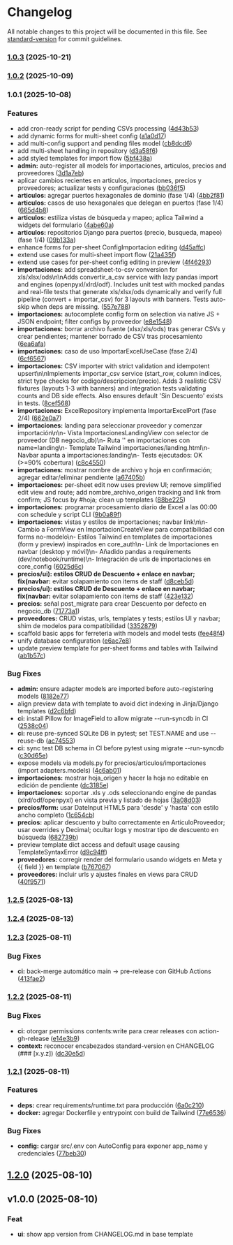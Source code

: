 # Changelog

All notable changes to this project will be documented in this file. See [standard-version](https://github.com/conventional-changelog/standard-version) for commit guidelines.

### [1.0.3](https://github.com/DarkyDieLJob/GestionFerreteria/compare/v1.0.2...v1.0.3) (2025-10-21)

### [1.0.2](https://github.com/DarkyDieLJob/GestionFerreteria/compare/v1.0.1...v1.0.2) (2025-10-09)

### 1.0.1 (2025-10-08)


### Features

* add cron-ready script for pending CSVs processing ([4d43b53](https://github.com/DarkyDieLJob/GestionFerreteria/commit/4d43b5339c2172f0a868816b87ededb2e4541036))
* add dynamic forms for multi-sheet config ([a1a0d17](https://github.com/DarkyDieLJob/GestionFerreteria/commit/a1a0d17b30e5106c17b21d0317b9fe859b598889))
* add multi-config support and pending files model ([cb8dcd6](https://github.com/DarkyDieLJob/GestionFerreteria/commit/cb8dcd60b0a19284d40d2b5bc18690b81b6b08f1))
* add multi-sheet handling in repository ([d3a58f6](https://github.com/DarkyDieLJob/GestionFerreteria/commit/d3a58f6b94cea545f88f22f64f866ad58f21dede))
* add styled templates for import flow ([5bf438a](https://github.com/DarkyDieLJob/GestionFerreteria/commit/5bf438aa99de49a208c25b3754bc300b1d5c438f))
* **admin:** auto-register all models for importaciones, articulos, precios and proveedores ([3d1a7eb](https://github.com/DarkyDieLJob/GestionFerreteria/commit/3d1a7eb03a5592e1471faecefa42f2fa18f328e4))
* aplicar cambios recientes en articulos, importaciones, precios y proveedores; actualizar tests y configuraciones ([bb036f5](https://github.com/DarkyDieLJob/GestionFerreteria/commit/bb036f5793088cce6e3ef48a3d19ecd44f589d31))
* **articulos:** agregar puertos hexagonales de dominio (fase 1/4) ([4bb2f81](https://github.com/DarkyDieLJob/GestionFerreteria/commit/4bb2f816b1c843e0aca6c03864231c4f696a6563))
* **articulos:** casos de uso hexagonales que delegan en puertos (fase 1/4) ([665d4b8](https://github.com/DarkyDieLJob/GestionFerreteria/commit/665d4b8a0e8e1fe97678420011b8341da76fb5a8))
* **articulos:** estiliza vistas de búsqueda y mapeo; aplica Tailwind a widgets del formulario ([4abe60a](https://github.com/DarkyDieLJob/GestionFerreteria/commit/4abe60aa8f7452593e261b852ab1909d9604a6f7))
* **articulos:** repositorios Django para puertos (precio, busqueda, mapeo) (fase 1/4) ([09b133a](https://github.com/DarkyDieLJob/GestionFerreteria/commit/09b133afdb5b210796fccb08e2a0d9786f108600))
* enhance forms for per-sheet ConfigImportacion editing ([d45affc](https://github.com/DarkyDieLJob/GestionFerreteria/commit/d45affc1b1dcf5d6c33d9f16a6b0a62228e47365))
* extend use cases for multi-sheet import flow ([21a435f](https://github.com/DarkyDieLJob/GestionFerreteria/commit/21a435f6967106d00d75a9707658ef4110b1c792))
* extend use cases for per-sheet config editing in preview ([4f46293](https://github.com/DarkyDieLJob/GestionFerreteria/commit/4f46293cd77c0065d9c55f291cbc6063046f3f70))
* **importaciones:** add spreadsheet-to-csv conversion for xls/xlsx/ods\n\nAdds convertir_a_csv service with lazy pandas import and engines (openpyxl/xlrd/odf). Includes unit test with mocked pandas and real-file tests that generate xls/xlsx/ods dynamically and verify full pipeline (convert + importar_csv) for 3 layouts with banners. Tests auto-skip when deps are missing. ([557e788](https://github.com/DarkyDieLJob/GestionFerreteria/commit/557e7883447e157214fa7b1095d401271438cd36))
* **importaciones:** autocomplete config form on selection via native JS + JSON endpoint; filter configs by proveedor ([e8e1548](https://github.com/DarkyDieLJob/GestionFerreteria/commit/e8e15480aa52dc7ecdfcc7410105bfb27056d0bf))
* **importaciones:** borrar archivo fuente (xlsx/xls/ods) tras generar CSVs y crear pendientes; mantener borrado de CSV tras procesamiento ([6ea6afa](https://github.com/DarkyDieLJob/GestionFerreteria/commit/6ea6afa80450510441e481478ae9beef00f899ee))
* **importaciones:** caso de uso ImportarExcelUseCase (fase 2/4) ([6cf6567](https://github.com/DarkyDieLJob/GestionFerreteria/commit/6cf6567e14924b14bc5b08c978a56d3c6fe8adfa))
* **importaciones:** CSV importer with strict validation and idempotent upsert\n\nImplements importar_csv service (start_row, column indices, strict type checks for codigo/descripcion/precio). Adds 3 realistic CSV fixtures (layouts 1-3 with banners) and integration tests validating counts and DB side effects. Also ensures default 'Sin Descuento' exists in tests. ([8cef568](https://github.com/DarkyDieLJob/GestionFerreteria/commit/8cef568251b0271bdee4ab508f87af280f2e2581))
* **importaciones:** ExcelRepository implementa ImportarExcelPort (fase 2/4) ([662e0a7](https://github.com/DarkyDieLJob/GestionFerreteria/commit/662e0a7711df68412b88bf4eef5a861bb171f691))
* **importaciones:** landing para seleccionar proveedor y comenzar importación\n\n- Vista ImportacionesLandingView con selector de proveedor (DB negocio_db)\n- Ruta '' en importaciones con name=landing\n- Template Tailwind importaciones/landing.html\n- Navbar apunta a importaciones:landing\n- Tests ejecutados: OK (>=90% cobertura) ([c8c4550](https://github.com/DarkyDieLJob/GestionFerreteria/commit/c8c4550dc11b2ef171fe455a20fa775ff812615c))
* **importaciones:** mostrar nombre de archivo y hoja en confirmación; agregar editar/eliminar pendiente ([a67405b](https://github.com/DarkyDieLJob/GestionFerreteria/commit/a67405b3fe7f4d1f183c326f4af6611f64a7cfb9))
* **importaciones:** per-sheet edit now uses preview UI; remove simplified edit view and route; add nombre_archivo_origen tracking and link from confirm; JS focus by #hoja; clean up templates ([88be225](https://github.com/DarkyDieLJob/GestionFerreteria/commit/88be2257d904d2d9e752423385b3852a9f188a46))
* **importaciones:** programar procesamiento diario de Excel a las 00:00 con schedule y script CLI ([9b0a89f](https://github.com/DarkyDieLJob/GestionFerreteria/commit/9b0a89fdcac5a38f8bd34c43aaf2084b9a6c09f9))
* **importaciones:** vistas y estilos de importaciones; navbar link\n\n- Cambio a FormView en ImportacionCreateView para compatibilidad con forms no-modelo\n- Estilos Tailwind en templates de importaciones (form y preview) inspirados en core_auth\n- Link de Importaciones en navbar (desktop y móvil)\n- Añadido pandas a requirements (dev/notebook/runtime)\n- Integración de urls de importaciones en core_config ([6025d6c](https://github.com/DarkyDieLJob/GestionFerreteria/commit/6025d6c717b70c87eab4cf68a9282e4edbce3580))
* **precios/ui): estilos CRUD de Descuento + enlace en navbar; fix(navbar:** evitar solapamiento con items de staff ([d8ceb5d](https://github.com/DarkyDieLJob/GestionFerreteria/commit/d8ceb5d9e23e7112979a90dced016c417835d679))
* **precios/ui): estilos CRUD de Descuento + enlace en navbar; fix(navbar:** evitar solapamiento con items de staff ([423e132](https://github.com/DarkyDieLJob/GestionFerreteria/commit/423e1329fa08fbc7cc33ca49d4b32fdacc2a84c7))
* **precios:** señal post_migrate para crear Descuento por defecto en negocio_db ([71773a1](https://github.com/DarkyDieLJob/GestionFerreteria/commit/71773a1582a0d2b02776ae6e96c2659e63f874f9))
* **proveedores:** CRUD vistas, urls, templates y tests; estilos UI y navbar; shim de modelos para compatibilidad ([3352879](https://github.com/DarkyDieLJob/GestionFerreteria/commit/3352879b3823aa8ebe3b602854900204cfd16e37))
* scaffold basic apps for ferreteria with models and model tests ([fee48f4](https://github.com/DarkyDieLJob/GestionFerreteria/commit/fee48f4228604cff0929895a79e918e378e63b00))
* unify database configuration ([e6ac7e8](https://github.com/DarkyDieLJob/GestionFerreteria/commit/e6ac7e866850c79b4eaa717a3a37d0f82144a394))
* update preview template for per-sheet forms and tables with Tailwind ([ab1b57c](https://github.com/DarkyDieLJob/GestionFerreteria/commit/ab1b57c23bbd025785703560ee0109b2a09997fe))


### Bug Fixes

* **admin:** ensure adapter models are imported before auto-registering models ([8182e77](https://github.com/DarkyDieLJob/GestionFerreteria/commit/8182e77d28d31c690ef86ca440bb6ff945e25162))
* align preview data with template to avoid dict indexing in Jinja/Django templates ([d2c6bfd](https://github.com/DarkyDieLJob/GestionFerreteria/commit/d2c6bfdb07f342b0f037fc8aeccc991273ef2c50))
* **ci:** install Pillow for ImageField to allow migrate --run-syncdb in CI ([2538c04](https://github.com/DarkyDieLJob/GestionFerreteria/commit/2538c0460bb72f3e1c449cfc99d951d1ec24e851))
* **ci:** reuse pre-synced SQLite DB in pytest; set TEST.NAME and use --reuse-db ([ac74553](https://github.com/DarkyDieLJob/GestionFerreteria/commit/ac745538c9d1fa20a574db1f3d81eafae97f05bf))
* **ci:** sync test DB schema in CI before pytest using migrate --run-syncdb ([c30d65e](https://github.com/DarkyDieLJob/GestionFerreteria/commit/c30d65e6179ea4efa3286f05adbc702043f8c2a1))
* expose models via models.py for precios/articulos/importaciones (import adapters.models) ([4c6ab01](https://github.com/DarkyDieLJob/GestionFerreteria/commit/4c6ab01141e57a7b0b73b4a5dd4f10e0a8e9bd91))
* **importaciones:** mostrar hoja_origen y hacer la hoja no editable en edición de pendiente ([dc3185e](https://github.com/DarkyDieLJob/GestionFerreteria/commit/dc3185e4eee4177cf7ef8e25b4f19ea4d9b1fb7f))
* **importaciones:** soportar .xls y .ods seleccionando engine de pandas (xlrd/odf/openpyxl) en vista previa y listado de hojas ([3a08d03](https://github.com/DarkyDieLJob/GestionFerreteria/commit/3a08d0393265b07f12f900029a09c1b4f51d1c8c))
* **precios/form:** usar DateInput HTML5 para 'desde' y 'hasta' con estilo ancho completo ([1c654cb](https://github.com/DarkyDieLJob/GestionFerreteria/commit/1c654cb250212265c483b9a59f4766533d4e7ca5))
* **precios:** aplicar descuento y bulto correctamente en ArticuloProveedor; usar overrides y Decimal; ocultar logs y mostrar tipo de descuento en búsqueda ([682739b](https://github.com/DarkyDieLJob/GestionFerreteria/commit/682739b8c42ec88803c030ecbaf27e1514ae1165))
* preview template dict access and default usage causing TemplateSyntaxError ([d9c94ff](https://github.com/DarkyDieLJob/GestionFerreteria/commit/d9c94ff5a05d62e850c316e0fac63d6bc9dbbab2))
* **proveedores:** corregir render del formulario usando widgets en Meta y {{ field }} en template ([b767067](https://github.com/DarkyDieLJob/GestionFerreteria/commit/b767067bc1995a669adc992f5db20b34d3584e9a))
* **proveedores:** incluir urls y ajustes finales en views para CRUD ([40f9571](https://github.com/DarkyDieLJob/GestionFerreteria/commit/40f9571bf0feb5f0aa13b1f68ba6fed617e2a913))

### [1.2.5](https://github.com/DarkyDieLJob/DjangoProyects/compare/v1.2.4...v1.2.5) (2025-08-13)

### [1.2.4](https://github.com/DarkyDieLJob/DjangoProyects/compare/v1.2.3...v1.2.4) (2025-08-13)

### [1.2.3](https://github.com/DarkyDieLJob/DjangoProyects/compare/v1.2.2...v1.2.3) (2025-08-11)


### Bug Fixes

* **ci:** back-merge automático main -> pre-release con GitHub Actions ([413fae2](https://github.com/DarkyDieLJob/DjangoProyects/commit/413fae2a73622cb2c2ef6c4ebcf0956c74f8b8db))

### [1.2.2](https://github.com/DarkyDieLJob/DjangoProyects/compare/v1.2.1...v1.2.2) (2025-08-11)


### Bug Fixes

* **ci:** otorgar permissions contents:write para crear releases con action-gh-release ([e14e3b9](https://github.com/DarkyDieLJob/DjangoProyects/commit/e14e3b9c119eeb4b9423258405912c5b9114addd))
* **context:** reconocer encabezados standard-version en CHANGELOG (### [x.y.z]) ([dc30e5d](https://github.com/DarkyDieLJob/DjangoProyects/commit/dc30e5df978079358b3b68de51f4e6330714eabc))

### [1.2.1](https://github.com/DarkyDieLJob/DjangoProyects/compare/v1.2.0...v1.2.1) (2025-08-11)


### Features

* **deps:** crear requirements/runtime.txt para producción ([6a0c210](https://github.com/DarkyDieLJob/DjangoProyects/commit/6a0c2105fbb6a81406533a49ade50158c87a659a))
* **docker:** agregar Dockerfile y entrypoint con build de Tailwind ([77e6536](https://github.com/DarkyDieLJob/DjangoProyects/commit/77e6536c9c1ecfa6c6767fc0965ab573183b718f))


### Bug Fixes

* **config:** cargar src/.env con AutoConfig para exponer app_name y credenciales ([77beb30](https://github.com/DarkyDieLJob/DjangoProyects/commit/77beb3046a04bd929547f2377df46661bffc634d))

## [1.2.0](https://github.com/DarkyDieLJob/DjangoProyects/compare/v1.1.0...v1.2.0) (2025-08-10)

## v1.0.0 (2025-08-10)

### Feat

- **ui**: show app version from CHANGELOG.md in base template
